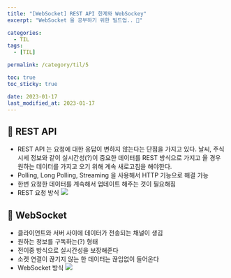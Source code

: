 ```yaml
---
title: "[WebSocket] REST API 한계와 WebSockey"
excerpt: "WebSocket 을 공부하기 위한 빌드업.. 🙂"

categories:
  - TIL
tags:
  - [TIL]

permalink: /category/til/5

toc: true
toc_sticky: true

date: 2023-01-17
last_modified_at: 2023-01-17
---
```

## 🦥 REST API
- REST API 는 요청에 대한 응답이 변하지 않는다는 단점을 가지고 있다. 날씨, 주식 시세 정보와 같이 실시간성(?)이 중요한 데이터를 REST 방식으로 가지고 올 경우 원하는 데이터를 가지고 오기 위해 계속 새로고침을 해야한다.
- Polling, Long Polling, Streaming 을 사용해서 HTTP 기능으로 해결 가능
- 한번 요청한 데이터를 계속해서 업데이트 해주는 것이 필요해짐
- REST 요청 방식
  <img src = "https://imgur.com/HnMC8Di.png">
## 🦥 WebSocket

- 클라이언트와 서버 사이에 데이터가 전송되는 채널이 생김
- 원하는 정보를 구독하는(?) 형태
- 전이중 방식으로 실시간성을 보장해준다
- 소켓 연결이 끊기지 않는 한 데이터는 끊임없이 들어온다
- WebSocket 방식
  <img src="https://imgur.com/vXD2zvD.png">